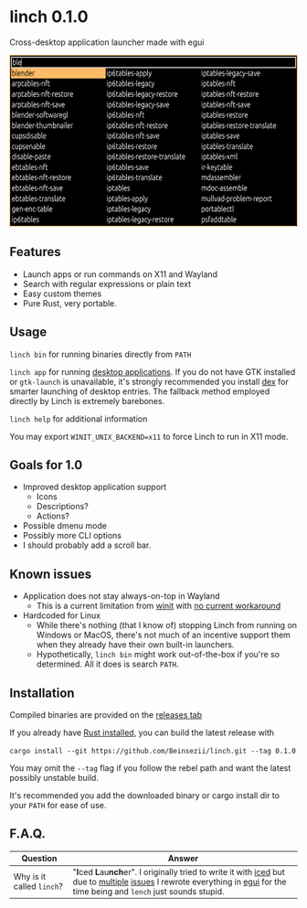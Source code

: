 # linch 0.1.0
Cross-desktop application launcher made with egui

<img src="./screenshot.png" height = 300 px />

## Features
  * Launch apps or run commands on X11 and Wayland
  * Search with regular expressions or plain text
  * Easy custom themes
  * Pure Rust, very portable.

## Usage
`linch bin` for running binaries directly from `PATH`

`linch app` for running [desktop applications](https://wiki.archlinux.org/title/Desktop_entries). If you do not have GTK installed or `gtk-launch` is unavailable, it's strongly recommended you install [dex](https://github.com/jceb/dex) for smarter launching of desktop entries. The fallback method employed directly by Linch is extremely barebones.

`linch help` for additional information

You may export `WINIT_UNIX_BACKEND=x11` to force Linch to run in X11 mode.
## Goals for 1.0
  * Improved desktop application support
    * Icons
    * Descriptions?
    * Actions?
  * Possible dmenu mode
  * Possibly more CLI options
  * I should probably add a scroll bar.

## Known issues
  * Application does not stay always-on-top in Wayland
    * This is a current limitation from [winit](https://github.com/rust-windowing/winit) with [no current workaround](https://github.com/rust-windowing/winit/issues/2435)
  * Hardcoded for Linux
    * While there's nothing (that I know of) stopping Linch from running on Windows or MacOS, there's not much of an incentive support them when they already have their own built-in launchers.
    * Hypothetically, `linch bin` might work out-of-the-box if you're so determined. All it does is search `PATH`.

## Installation
Compiled binaries are provided on the [releases tab](https://github.com/Beinsezii/linch/releases)

If you already have [Rust installed](https://rustup.rs/), you can build the latest release with

`cargo install --git https://github.com/Beinsezii/linch.git --tag 0.1.0`

You may omit the `--tag` flag if you follow the rebel path and want the latest possibly unstable build.

It's recommended you add the downloaded binary or cargo install dir to your `PATH` for ease of use.

## F.A.Q.
Question|Answer
---|---
Why is it called `linch`?|"**I**ced **L**au**nch**er". I originally tried to write it with [iced](https://github.com/iced-rs/iced) but due to [multiple](https://github.com/iced-rs/iced/issues/34) [issues](https://github.com/iced-rs/iced/issues/1113) I rewrote everything in [egui](https://github.com/emilk/egui) for the time being and `lench` just sounds stupid.
